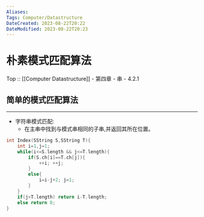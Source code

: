 ```yaml
---
Aliases: 
Tags: Computer/Datastructure 
DateCreated: 2023-08-22T20:22
DateModified: 2023-08-22T20:23
---
```

# 朴素模式匹配算法

Top :: [[Computer Datastructure]] - 第四章 - 串 - 4.2.1

## 简单的模式匹配算法
---
- 字符串模式匹配:
	- 在主串中找到与模式串相同的子串,并返回其所在位置。

```cpp
int Index(SString S,SString T){
	int i=1,j=1;
	while(i<=S.length && j<=T.length){
		if(S.ch[i]==T.ch[j]){
			++i; ++j;
		}
		else{
			i=i-j+2; j=1;
		}
	}
	if(j>T.length) return i-T.length;
	else return 0;
}
```